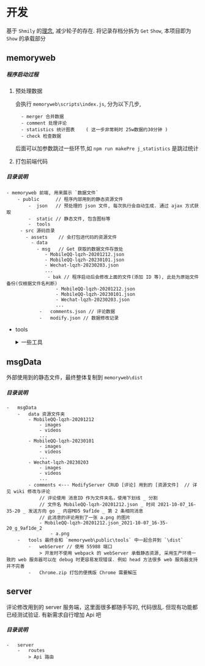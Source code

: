 # 开发

基于 `Shmily` 的[理念](https://lqzh.me/Shmily/guide/concept.html), 减少轮子的存在. 将记录存档分拆为 `Get` `Show`, 本项目即为 `Show` 的承载部分

## memoryweb

##### 程序启动过程

1. 预处理数据

    会执行 `memoryweb\scripts\index.js`, 分为以下几步,

         - merger 合并数据
         - comment 处理评论
         - statistics 统计图表    ( 这一步非常耗时 25w数据约30分钟 )
         - check 检查数据

    后面可以加参数跳过一些环节,如 `npm run makePre j_statistics` 是跳过统计

2.  打包前端代码

##### 目录说明
```
- memoryweb 前端, 用来展示 `数据文件`
    - public      // 程序内部用到的静态资源文件
        -  json   // 预处理的 json 文件, 每次执行会自动生成. 通过 ajax 方式获取
        -  static // 静态文件, 包含图标等
        -  tools    
     - src 源码目录
       - assets    // 会打包进代码的资源文件
         - data
           - msg   // Get 获取的数据文件存放处
              - MobileQQ-lqzh-20201212.json
              - MobileQQ-lqzh-20230101.json
              - Wechat-lqzh-20230203.json
              ...
               - bak // 程序启动后会修改上面的文件(添加 ID 等), 此处为原始文件备份(仅根据文件名判断)
                  - MobileQQ-lqzh-20201212.json
                  - MobileQQ-lqzh-20230101.json
                  - Wechat-lqzh-20230203.json
                  ...
            -   comments.json // 评论数据
            -   modify.json // 数据修改记录
```

-   tools 

    <details> <summary>一些工具</summary>        
    
    -   $To$Extend 修改 $Msg 额外属性名为 $Extend
        > 历史原因 $Msg 额外属性是以 $source 命名的, 如 $Wechat, 后期发现有点不方便, 想统一成 $Extend, 但是各种库耦合太强了, 放弃
    -   checkCameraFile 检查 Camera 文件是否全部存在
    -   checkModifyQQFace
        > 更新 \data\qq-pc\face\emojiMapByQQ.json 文件后更新 modify.json, 会自动备份 modify.json
    -   checkMsgBakSame
        > 检查资源文件和 资源文件 bak 文件夹中的数据是否一致
    -   checkMsgOriginalImgHaveTitle
        > 检查所有资源文件中的 img 是否只有 alt 没有 title , 早期忘了加
    -   findEmptyContent-qqpc
        > 寻找内容为空的 QQ-PC 资源文件, 空内容多半是不支持导出的消息文件. 可以查看 [Shmily-Get-QQ-PC_MHT](https://github.com/lqzhgood/Shmily-Get-QQ-PC_MHT) `丢失消息` 部分, 通过 [编辑消息](../docs/modify-msg.md) 手动添加
    -   findImglostImg-qqpc
        > 寻找丢失图片内容的 QQ-PC 资源文件, 很多图片在 `QQ消息管理器` 中显示红叉,但是多次双击又能显示出来, 估计是 QQ 的 Bug. 可以手动拿到图片通过 [编辑消息](../docs/modify-msg.md) 手动添加
    -   getMsgAssetsByComment
        > 通过关键词过滤评论, 复制评论对应消息的 资源文件. 如我想获取所有消息中的小动物图片, 我可以给相应消息添加 `#小动物` 的评论, 然后通过此工具就可以过滤出包含 `#小动物` 的评论, 通过评论拿到对应消息的全部图片
    -   mergeSlice
        > 合并 modify.json 和 comment.json
    -   modifyImgNameByMsgMs (废弃)
        > 修改手动录入图片的名称中的时间戳, 从 `创建时间` 修改为 `消息时间`, 早期考虑不完善的修补工具
    -   RenameRealFileExt
        > 修改放入 input 中文件的后缀名为真实后缀名. 如 wechat 将图片后缀硬编码为 `png`, 其实很多是 `jpg`
    -   replaceCommentAndModify
        > 修改 comment.json 和 modify.json 中的消息
    -   replaceCommentErrorA (废弃)
        > 检查 comment.json 中的 a 标签是否正确
    -   replaceCommentInnerAText
        > 修正 comment.json 内联 query 文本为时间格式
    -   replaceId
        -   index.js
            > 有时候手动修改了 msg.json 文件内容或文件名导致 msg.id 变化, 此工具用于将 comment.json 和 modify.json 中的老 ID 替换为新 ID
            > 必须有新的 msg.json(n.json) 和 老的 msg.json(o.json) 作为输入
        -   commentDir.js
            > 评论资源文件夹(msgData/data/comments/$msgId/\*)名称也是以 msgId 命名的, 所以也要修改.
    -   replaceModifyQQTypeImage (废弃)
        > QQ-PC 的图片类型被错误的标记为消息了, 修补工具
    
    </details>


## msgData
外部使用到的静态文件，最终整体复制到 `memoryweb\dist`

##### 目录说明
```
-   msgData 
    -   data 资源文件夹
        - MobileQQ-lqzh-20201212
            - images
            - videos
            ...
        - MobileQQ-lqzh-20230101
            - images
            - videos
            ...
        - Wechat-lqzh-20230203
            - images
            - videos
            ...
        - comments <--- ModifyServer CRUD [评论] 用到的 [资源文件]  // 详见 wiki 修改与评论
            // 评论使用 消息ID 作为文件夹名，使用下划线 _ 分割
            // 文件名 MobileQQ-lqzh-20201212.json _ 时间 2021-10-07_16-35-20 _ 发送方向 go _ 内容MD5 9af1de _ 第 2 条相同消息
            // 此消息的评论用到了一张 a.png 的图片
            - MobileQQ-lqzh-20201212.json_2021-10-07_16-35-20_g_9af1de_2 
                - a.png
    -   tools 最终会和 `memoryweb\public\tools` 中一起合并到 `\dist`
        -   webServer // 使用 55988 端口
            > 开发时不使用 webpack 的 webServer 承载静态资源, 采用生产环境一致的 web 服务器可以在 debug 时更容易发现错误. 例如 head 方法很多 web 服务器支持并不完善
        -   Chrome.zip 打包的便携版 Chrome 需要解压
```
## server

评论修改用到的 server 服务端，这里面很多都随手写的, 代码很乱. 但现有功能都已经测试验证. 有新需求自行增加 Api 吧

##### 目录说明
```
-   server
    -   routes
        > Api 路由
```
